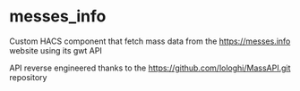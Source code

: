 # messes_info
Custom HACS component that fetch mass data from the https://messes.info website using its gwt API

API reverse engineered thanks to the https://github.com/lologhi/MassAPI.git repository
